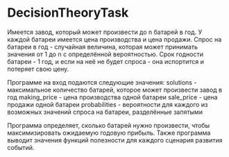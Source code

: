 # DecisionTheoryTask
Имеется завод, который может произвести до n батарей в год. У каждой батареи имеется цена производства и цена продажи.
Спрос на батареи в год - случайная величина, которая может принимать значения от 1 до n с определённой вероятностью.
Срок годности батареи - 1 год, и если на неё не будет спроса - она испортится и потеряет свою цену.

Программе на вход подаются следующие значения:
solutions - максимальное количество батарей, которое может произвести завод в год
making_price - цена производства одной батареи
sale_price - цена продажи одной батареи
probabilities - вероятности для каждого из возможных значений спроса на батареи, разделённые запятыми

Программа определяет, сколько батарей нужно произвести, чтобы максимизировать ожидаемую годовую прибыль.
Также программа выводит значения функций полезности для каждого сценария развития событий.
